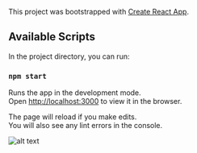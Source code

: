 This project was bootstrapped with [Create React App](https://github.com/facebook/create-react-app).

## Available Scripts

In the project directory, you can run:

### `npm start`

Runs the app in the development mode.<br />
Open [http://localhost:3000](http://localhost:3000) to view it in the browser.

The page will reload if you make edits.<br />
You will also see any lint errors in the console.

![alt text](https://drive.google.com/file/d/1HmHDsFcw4Ch-Eu0ZQPVOu5wJNbviVOJ8/view?usp=sharing)
